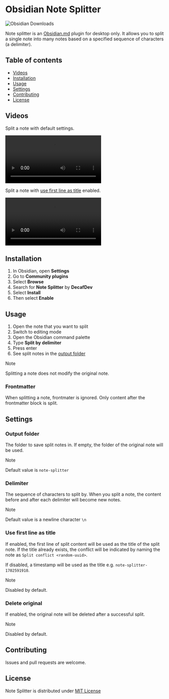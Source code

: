 # Obsidian Note Splitter

![Obsidian Downloads](https://img.shields.io/badge/dynamic/json?logo=obsidian&color=%23483699&label=downloads&query=%24%5B%22note-splitter%22%5D.downloads&url=https%3A%2F%2Fraw.githubusercontent.com%2Fobsidianmd%2Fobsidian-releases%2Fmaster%2Fcommunity-plugin-stats.json)

Note splitter is an [Obsidian.md](https://obsidian.md) plugin for desktop only. It allows you to split a single note into many notes based on a specified sequence of characters (a delimiter).

## Table of contents

-   [Videos](#videos)
-   [Installation](#installation)
-   [Usage](#usage)
-   [Settings](#settings)
-   [Contributing](#contributing)
-   [License](#license)

## Videos

Split a note with default settings.

<video src="https://github.com/decaf-dev/obsidian-note-splitter/assets/40307803/b15117e8-a297-4353-b705-13e7713872ef" controls="controls" style="max-width: 100%;">
  Your browser does not support the video tag.
</video>

Split a note with [use first line as title](#use-first-line-as-title) enabled.

<video src="https://github.com/decaf-dev/obsidian-note-splitter/assets/40307803/fe4edb7c-4f4d-4f3e-b1a8-a42cd2a23706" controls="controls" style="max-width: 100%;">
  Your browser does not support the video tag.
</video>


## Installation

1. In Obsidian, open **Settings**
2. Go to **Community plugins**
3. Select **Browse**
4. Search for **Note Splitter** by **DecafDev**
5. Select **Install**
6. Then select **Enable**

## Usage

1. Open the note that you want to split
2. Switch to editing mode
3. Open the Obsidian command palette
4. Type **Split by delimiter**
5. Press enter
6. See split notes in the [output folder](#output-folder)

>[!NOTE]
> Splitting a note does not modify the original note.

### Frontmatter

When splitting a note, frontmater is ignored. Only content after the frontmatter block is split.

## Settings

### Output folder

The folder to save split notes in. If empty, the folder of the original note will be used.

> [!NOTE]
> Default value is `note-splitter`

### Delimiter

The sequence of characters to split by. When you split a note, the content before and after each delimiter will become new notes.

> [!NOTE]
> Default value is a newline character `\n`

### Use first line as title

If enabled, the first line of split content will be used as the title of the split note. If the title already exists, the conflict will be indicated by naming the note as `Split conflict <random-uuid>`.

If disabled, a timestamp will be used as the title e.g. `note-splitter-1702591910`.

> [!NOTE]
> Disabled by default.

### Delete original

If enabled, the original note will be deleted after a successful split.

> [!NOTE]
> Disabled by default.

## Contributing

Issues and pull requests are welcome.

## License

Note Splitter is distributed under [MIT License](https://github.com/decaf-dev/obsidian-note-splitter/blob/master/LICENSE)
